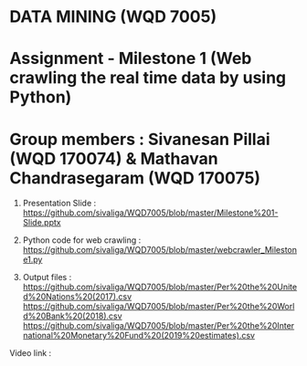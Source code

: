 # DATA MINING (WQD 7005)
# Assignment - Milestone 1 (Web crawling the real time data by using Python)
# Group members : Sivanesan Pillai (WQD 170074) & Mathavan Chandrasegaram (WQD 170075)

1) Presentation Slide : https://github.com/sivaliga/WQD7005/blob/master/Milestone%201-Slide.pptx

2) Python code for web crawling : https://github.com/sivaliga/WQD7005/blob/master/webcrawler_Milestone1.py

3) Output files : 
https://github.com/sivaliga/WQD7005/blob/master/Per%20the%20United%20Nations%20(2017).csv
https://github.com/sivaliga/WQD7005/blob/master/Per%20the%20World%20Bank%20(2018).csv
https://github.com/sivaliga/WQD7005/blob/master/Per%20the%20International%20Monetary%20Fund%20(2019%20estimates).csv

Video link : 
